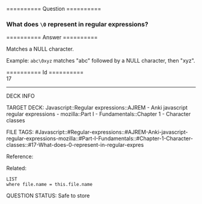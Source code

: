 ========== Question ==========  

### What does `\0` represent in regular expressions?  

========== Answer ==========  

Matches a NULL character.

Example: `abc\0xyz` matches "abc" followed by a NULL character, then "xyz".

========== Id ==========  
17

---

DECK INFO

TARGET DECK: Javascript::Regular expressions::AJREM - Anki javascript regular expressions - mozilla::Part I - Fundamentals::Chapter 1 - Character classes

FILE TAGS: #Javascript::#Regular-expressions::#AJREM-Anki-javascript-regular-expressions-mozilla::#Part-I-Fundamentals::#Chapter-1-Character-classes::#17-What-does-0-represent-in-regular-expres

Reference:

Related:

```dataview
LIST
where file.name = this.file.name
```


QUESTION STATUS: Safe to store
